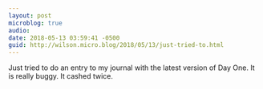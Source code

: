 ```yaml
---
layout: post
microblog: true
audio: 
date: 2018-05-13 03:59:41 -0500
guid: http://wilson.micro.blog/2018/05/13/just-tried-to.html
---
```

Just tried to do an entry to my journal with the latest version of Day One. It is really buggy. It cashed twice. 
